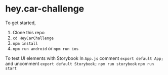 # hey.car-challenge

To get started,
1. Clone this repo
2. `cd HeyCarChallenge`
3. `npm install`
4. `npm run android` or `npm run ios`

To test UI elements with Storybook
In `App.js` comment `export default App;` and uncomment `export default Storybook;`
`npm run storybook`
`npm run start`
